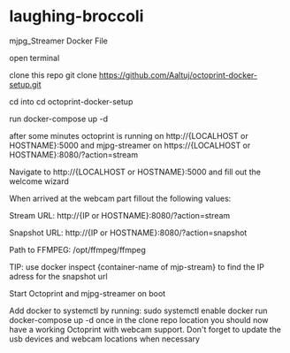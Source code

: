 # laughing-broccoli
mjpg_Streamer Docker File

open terminal

clone this repo git clone https://github.com/Aaltuj/octoprint-docker-setup.git

cd into cd octoprint-docker-setup

run docker-compose up -d

after some minutes octoprint is running on http://{LOCALHOST or HOSTNAME}:5000 and mjpg-streamer on https://{LOCALHOST or HOSTNAME}:8080/?action=stream

Navigate to http://{LOCALHOST or HOSTNAME}:5000 and fill out the welcome wizard

When arrived at the webcam part fillout the following values:

Stream URL: http://{IP or HOSTNAME}:8080/?action=stream

Snapshot URL: http://{IP or HOSTNAME}:8080/?action=snapshot

Path to FFMPEG: /opt/ffmpeg/ffmpeg

TIP: use docker inspect {container-name of mjp-stream} to find the IP adress for the snapshot url


Start Octoprint and mjpg-streamer on boot

Add docker to systemctl by running: sudo systemctl enable docker
run docker-compose up -d once in the clone repo location
you should now have a working Octoprint with webcam support. Don't forget to update the usb devices and webcam locations when necessary
